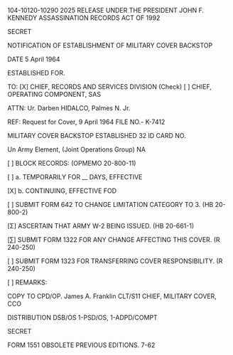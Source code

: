 104-10120-10290 2025 RELEASE UNDER THE PRESIDENT JOHN F. KENNEDY ASSASSINATION RECORDS ACT OF 1992

SECRET

NOTIFICATION OF ESTABLISHMENT
OF MILITARY COVER BACKSTOP

DATE 5 April 1964

ESTABLISHED FOR.

TO: [X] CHIEF, RECORDS AND SERVICES DIVISION
(Check)
[ ] CHIEF, OPERATING COMPONENT, SAS

ATTN: Ur. Darben HIDALCO, Palmes N. Jr.

REF: Request for Cover, 9 April 1964 FILE NO.- K-7412

MILITARY COVER BACKSTOP ESTABLISHED 32 ID CARD NO.

Un Army Element, (Joint Operations Group) NA

[ ] BLOCK RECORDS:
(OPMEMO 20-800-11)

[ ] a. TEMPORARILY FOR __ DAYS, EFFECTIVE

[X] b. CONTINUING, EFFECTIVE FOD

[ ] SUBMIT FORM 642 TO CHANGE LIMITATION CATEGORY TO 3.
(HB 20-800-2)

[Σ] ASCERTAIN THAT ARMY W-2 BEING ISSUED.
(HB 20-661-1)

[∑] SUBMIT FORM 1322 FOR ANY CHANGE AFFECTING THIS COVER.
(R 240-250)

[ ] SUBMIT FORM 1323 FOR TRANSFERRING COVER RESPONSIBILITY.
(R 240-250)

[ ] REMARKS:

COPY TO CPD/OP. James A. Franklin
CLT/S11 CHIEF, MILITARY COVER, CCO

DISTRIBUTION DSB/OS 1-PSD/OS, 1-ADPD/COMPT

SECRET

FORM 1551 OBSOLETE PREVIOUS EDITIONS.
7-62
